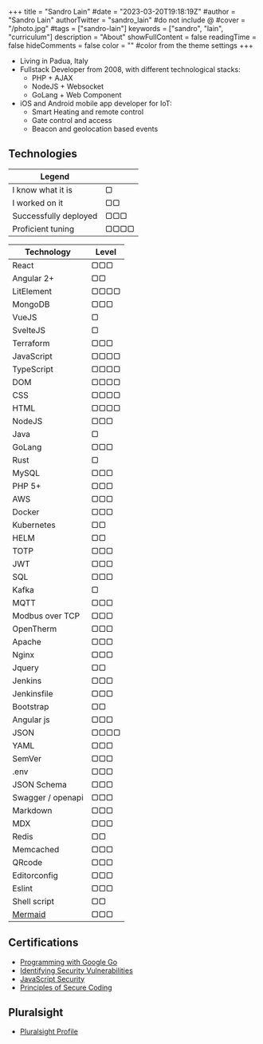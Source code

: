 +++
title = "Sandro Lain"
#date = "2023-03-20T19:18:19Z"
#author = "Sandro Lain"
authorTwitter = "sandro_lain" #do not include @
#cover = "/photo.jpg"
#tags = ["sandro-lain"]
keywords = ["sandro", "lain", "curriculum"]
description = "About"
showFullContent = false
readingTime = false
hideComments = false
color = "" #color from the theme settings
+++

- Living in Padua, Italy
- Fullstack Developer from 2008, with different technological stacks:
  - PHP + AJAX
  - NodeJS + Websocket
  - GoLang + Web Component
- iOS and Android mobile app developer for IoT:
  - Smart Heating and remote control
  - Gate control and access
  - Beacon and geolocation based events

## Technologies

| **Legend**            |      |
|-----------------------|------|
| I know what it is     | ▢    |
| I worked on it        | ▢▢   |
| Successfully deployed | ▢▢▢  |
| Proficient tuning     | ▢▢▢▢ |


| Technology                         | Level |
|------------------------------------|-------|
| React                              | ▢▢▢   |
| Angular 2+                         | ▢▢    |
| LitElement                         | ▢▢▢▢  |
| MongoDB                            | ▢▢▢   |
| VueJS                              | ▢     |
| SvelteJS                           | ▢     |
| Terraform                          | ▢▢▢   |
| JavaScript                         | ▢▢▢▢  |
| TypeScript                         | ▢▢▢▢  |
| DOM                                | ▢▢▢▢  |
| CSS                                | ▢▢▢▢  |
| HTML                               | ▢▢▢▢  |
| NodeJS                             | ▢▢▢   |
| Java                               | ▢     |
| GoLang                             | ▢▢▢   |
| Rust                               | ▢     |
| MySQL                              | ▢▢▢   |
| PHP 5+                             | ▢▢▢   |
| AWS                                | ▢▢▢   |
| Docker                             | ▢▢▢   |
| Kubernetes                         | ▢▢    |
| HELM                               | ▢▢    |
| TOTP                               | ▢▢▢   |
| JWT                                | ▢▢▢   |
| SQL                                | ▢▢▢   |
| Kafka                              | ▢     |
| MQTT                               | ▢▢▢   |
| Modbus over TCP                    | ▢▢▢   |
| OpenTherm                          | ▢▢▢   |
| Apache                             | ▢▢▢   |
| Nginx                              | ▢▢▢   |
| Jquery                             | ▢▢    |
| Jenkins                            | ▢▢▢   |
| Jenkinsfile                        | ▢▢▢   |
| Bootstrap                          | ▢▢    |
| Angular js                         | ▢▢▢   |
| JSON                               | ▢▢▢▢  |
| YAML                               | ▢▢▢   |
| SemVer                             | ▢▢▢   |
| .env                               | ▢▢▢   |
| JSON Schema                        | ▢▢▢   |
| Swagger / openapi                  | ▢▢▢   |
| Markdown                           | ▢▢▢   |
| MDX                                | ▢▢▢   |
| Redis                              | ▢▢    |
| Memcached                          | ▢▢▢   |
| QRcode                             | ▢▢▢   |
| Editorconfig                       | ▢▢▢   |
| Eslint                             | ▢▢▢   |
| Shell script                       | ▢▢    |
| [Mermaid](https://mermaid.js.org/) | ▢▢▢   |




## Certifications

- [Programming with Google Go](/coursera/Coursera-WMUAQLKE6FVE.pdf)
- [Identifying Security Vulnerabilities](/coursera/Coursera-BSLSZH7YV2LN.pdf)
- [JavaScript Security](/coursera/Coursera-LMZM9SGKWEM8.pdf)
- [Principles of Secure Coding](/coursera/Coursera-WNUAWE6DFRSU.pdf)

## Pluralsight

- [Pluralsight Profile](https://app.pluralsight.com/profile/sandro-lain)
